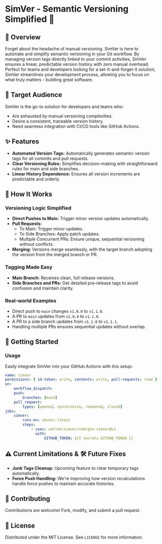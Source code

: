 # SimVer - Semantic Versioning Simplified 🔄

## 🌟 Overview

Forget about the headache of manual versioning. SimVer is here to automate and simplify semantic versioning in your Git workflow. By managing version tags directly linked to your commit activities, SimVer ensures a linear, predictable version history with zero manual overhead. Perfect for teams and developers looking for a set-it-and-forget-it solution, SimVer streamlines your development process, allowing you to focus on what truly matters - building great software.

## 🎯 Target Audience

SimVer is the go-to solution for developers and teams who:

-   Are exhausted by manual versioning complexities.
-   Desire a consistent, traceable version history.
-   Need seamless integration with CI/CD tools like GitHub Actions.

## ✨ Features

-   **Automated Version Tags:** Automatically generates semantic version tags for all commits and pull requests.
-   **Clear Versioning Rules:** Simplifies decision-making with straightforward rules for main and side branches.
-   **Linear History Dependence:** Ensures all version increments are predictable and orderly.

## 📘 How It Works

### Versioning Logic Simplified

-   **Direct Pushes to Main:** Trigger minor version updates automatically.
-   **Pull Requests:**
    -   To Main: Trigger minor updates.
    -   To Side Branches: Apply patch updates.
    -   Multiple Concurrent PRs: Ensure unique, sequential versioning without conflicts.
-   **Merging:** Versions merge seamlessly, with the target branch adopting the version from the merged branch or PR.

### Tagging Made Easy

-   **Main Branch:** Receives clean, full release versions.
-   **Side Branches and PRs:** Get detailed pre-release tags to avoid confusion and maintain clarity.

### Real-world Examples

-   Direct push to `main` changes `v1.0.0` to `v1.1.0`.
-   A PR to `main` updates from `v1.0.0` to `v1.1.0`.
-   A PR to a side branch updates from `v1.1.0` to `v1.1.1`.
-   Handling multiple PRs ensures sequential updates without overlap.

## 🚀 Getting Started

### Usage

Easily integrate SimVer into your GitHub Actions with this setup:

```yaml
name: simver
permissions: { id-token: write, contents: write, pull-requests: read }
on:
    workflow_dispatch:
    push:
        branches: [main]
    pull_request:
        types: [opened, synchronize, reopened, closed]
jobs:
    simver:
        runs-on: ubuntu-latest
        steps:
            - uses: walteh/simver/cmd/gha-simver@v1
              with:
                  GITHUB_TOKEN: ${{ secrets.GITHUB_TOKEN }}
```

## ⚠️ Current Limitations & 🛠 Future Fixes

-   **Junk Tags Cleanup:** Upcoming feature to clear temporary tags automatically.
-   **Force Push Handling:** We're improving how version recalculations handle force pushes to maintain accurate histories.

## 🤝 Contributing

Contributions are welcome! Fork, modify, and submit a pull request.

## 📜 License

Distributed under the MIT License. See `LICENSE` for more information.
